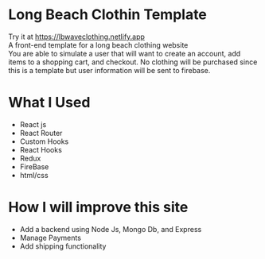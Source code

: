 # Long Beach Clothin Template
Try it at https://lbwaveclothing.netlify.app <br /> A front-end template for a long beach clothing website  <br /> You are able to simulate a user that will want to create an account, add items to a shopping cart, and checkout. No clothing will be purchased since this is a template but user information will be sent to firebase.

# What I Used
* React js
* React Router
* Custom Hooks
* React Hooks
* Redux
* FireBase
* html/css

# How I will improve this site
* Add a backend using Node Js, Mongo Db, and Express
* Manage Payments
* Add shipping functionality
